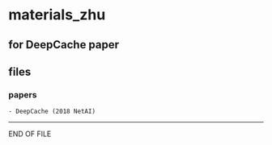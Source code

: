 # materials_zhu

for DeepCache paper
---
## files

### papers
    - DeepCache (2018 NetAI)


---
END OF FILE
